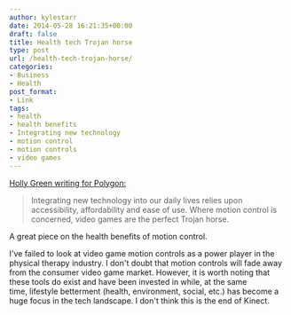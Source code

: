 ```yaml
---
author: kylestarr
date: 2014-05-28 16:21:35+00:00
draft: false
title: Health tech Trojan horse
type: post
url: /health-tech-trojan-horse/
categories:
- Business
- Health
post_format:
- Link
tags:
- health
- health benefits
- Integrating new technology
- motion control
- motion controls
- video games
---
```


[Holly Green writing for Polygon:](http://www.polygon.com/2014/5/28/5757684/motion-controls-health-kinect)


<blockquote>Integrating new technology into our daily lives relies upon accessibility, affordability and ease of use. Where motion control is concerned, video games are the perfect Trojan horse.</blockquote>


A great piece on the health benefits of motion control.

I've failed to look at video game motion controls as a power player in the physical therapy industry. I don't doubt that motion controls will fade away from the consumer video game market. However, it is worth noting that these tools do exist and have been invested in while, at the same time, lifestyle betterment (health, environment, social, etc.) has become a huge focus in the tech landscape. I don't think this is the end of Kinect.
